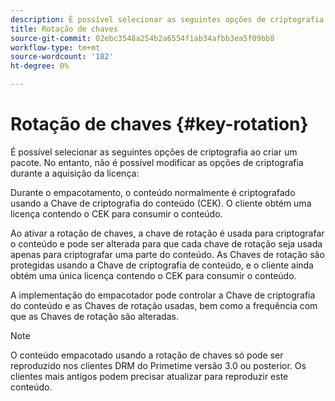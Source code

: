 ```yaml
---
description: É possível selecionar as seguintes opções de criptografia ao criar um pacote. No entanto, não é possível modificar as opções de criptografia durante a aquisição da licença
title: Rotação de chaves
source-git-commit: 02ebc3548a254b2a6554f1ab34afbb3ea5f09bb8
workflow-type: tm+mt
source-wordcount: '182'
ht-degree: 0%

---
```


# Rotação de chaves {#key-rotation}

É possível selecionar as seguintes opções de criptografia ao criar um pacote. No entanto, não é possível modificar as opções de criptografia durante a aquisição da licença:

Durante o empacotamento, o conteúdo normalmente é criptografado usando a Chave de criptografia do conteúdo (CEK). O cliente obtém uma licença contendo o CEK para consumir o conteúdo.

Ao ativar a rotação de chaves, a chave de rotação é usada para criptografar o conteúdo e pode ser alterada para que cada chave de rotação seja usada apenas para criptografar uma parte do conteúdo. As Chaves de rotação são protegidas usando a Chave de criptografia de conteúdo, e o cliente ainda obtém uma única licença contendo o CEK para consumir o conteúdo.

A implementação do empacotador pode controlar a Chave de criptografia do conteúdo e as Chaves de rotação usadas, bem como a frequência com que as Chaves de rotação são alteradas.

>[!NOTE]
>
>O conteúdo empacotado usando a rotação de chaves só pode ser reproduzido nos clientes DRM do Primetime versão 3.0 ou posterior. Os clientes mais antigos podem precisar atualizar para reproduzir este conteúdo.

